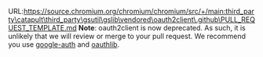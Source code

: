 URL:https://source.chromium.org/chromium/chromium/src/+/main:third_party\catapult\third_party\gsutil\gslib\vendored\oauth2client\.github\PULL_REQUEST_TEMPLATE.md
**Note**: oauth2client is now deprecated. As such, it is unlikely that we will
review or merge to your pull request. We recommend you use
[google-auth](https://google-auth.readthedocs.io) and [oauthlib](http://oauthlib.readthedocs.io/).
